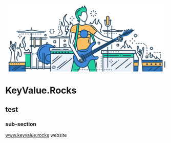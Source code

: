 <img src="guitar_hero.jpg" />

# KeyValue.Rocks

## test 

### sub-section

www.keyvalue.rocks website
